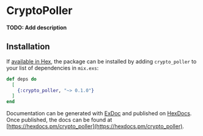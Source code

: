 # CryptoPoller

**TODO: Add description**

## Installation

If [available in Hex](https://hex.pm/docs/publish), the package can be installed
by adding `crypto_poller` to your list of dependencies in `mix.exs`:

```elixir
def deps do
  [
    {:crypto_poller, "~> 0.1.0"}
  ]
end
```

Documentation can be generated with [ExDoc](https://github.com/elixir-lang/ex_doc)
and published on [HexDocs](https://hexdocs.pm). Once published, the docs can
be found at [https://hexdocs.pm/crypto_poller](https://hexdocs.pm/crypto_poller).

